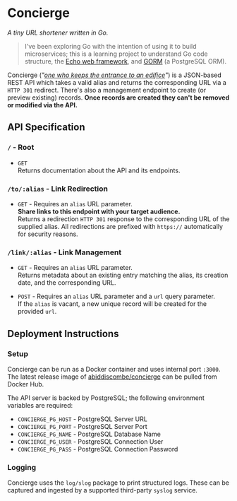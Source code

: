 # Concierge

_A tiny URL shortener written in Go._

> I've been exploring Go with the intention of using it to build microservices; this is a learning project to understand Go code structure, the [Echo web framework](https://echo.labstack.com/), and [GORM](https://gorm.io) (a PostgreSQL ORM).

Concierge (_"[one who keeps the entrance to an edifice](https://www.wordnik.com/words/concierge)"_) is a JSON-based REST API which takes a valid alias and returns the corresponding URL via a `HTTP 301` redirect. There's also a management endpoint to create (or preview existing) records. **Once records are created they can't be removed or modified via the API.**

## API Specification

### `/` - Root

- `GET` \
Returns documentation about the API and its endpoints.

### `/to/:alias` - Link Redirection

- `GET` - Requires an `alias` URL parameter. \
**Share links to this endpoint with your target audience.** \
Returns a redirection `HTTP 301` response to the corresponding URL of the supplied alias. All redirections are prefixed with `https://` automatically for security reasons.

### `/link/:alias` - Link Management

- `GET` - Requires an `alias` URL parameter. \
Returns metadata about an existing entry matching the alias, its creation date, and the corresponding URL.

- `POST` - Requires an `alias` URL parameter and a `url` query parameter. \
If the `alias` is vacant, a new unique record will be created for the provided `url`.

## Deployment Instructions

### Setup

Concierge can be run as a Docker container and uses internal port `:3000`. \
The latest release image of [abiddiscombe/concierge](https://hub.docker.com/repository/docker/abiddiscombe/concierge/general) can be pulled from Docker Hub.

The API server is backed by PostgreSQL; the following environment variables are required:

- `CONCIERGE_PG_HOST` - PostgreSQL Server URL
- `CONCIERGE_PG_PORT` - PostgreSQL Server Port
- `CONCIERGE_PG_NAME` - PostgreSQL Database Name
- `CONCIERGE_PG_USER` - PostgreSQL Connection User
- `CONCIERGE_PG_PASS` - PostgreSQL Connection Password

### Logging

Concierge uses the `log/slog` package to print structured logs. These can be captured and ingested by a supported third-party `syslog` service.